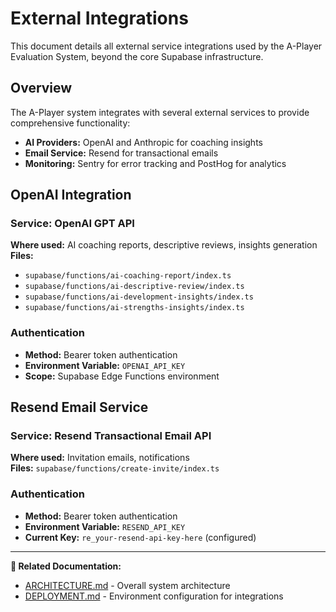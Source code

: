 # External Integrations

This document details all external service integrations used by the A-Player Evaluation System, beyond the core Supabase infrastructure.

## Overview

The A-Player system integrates with several external services to provide comprehensive functionality:

- **AI Providers:** OpenAI and Anthropic for coaching insights
- **Email Service:** Resend for transactional emails
- **Monitoring:** Sentry for error tracking and PostHog for analytics

## OpenAI Integration

### Service: OpenAI GPT API
**Where used:** AI coaching reports, descriptive reviews, insights generation  
**Files:** 
- `supabase/functions/ai-coaching-report/index.ts`
- `supabase/functions/ai-descriptive-review/index.ts`
- `supabase/functions/ai-development-insights/index.ts`
- `supabase/functions/ai-strengths-insights/index.ts`

### Authentication
- **Method:** Bearer token authentication
- **Environment Variable:** `OPENAI_API_KEY`
- **Scope:** Supabase Edge Functions environment

## Resend Email Service

### Service: Resend Transactional Email API
**Where used:** Invitation emails, notifications  
**Files:** `supabase/functions/create-invite/index.ts`

### Authentication
- **Method:** Bearer token authentication
- **Environment Variable:** `RESEND_API_KEY`
- **Current Key:** `re_your-resend-api-key-here` (configured)

---

**🔗 Related Documentation:**
- [ARCHITECTURE.md](./ARCHITECTURE.md) - Overall system architecture
- [DEPLOYMENT.md](./DEPLOYMENT.md) - Environment configuration for integrations

